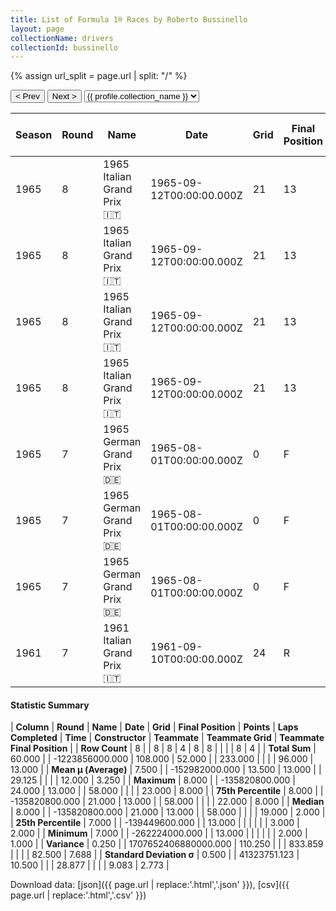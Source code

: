 ```yaml
---
title: List of Formula 1® Races by Roberto Bussinello
layout: page
collectionName: drivers
collectionId: bussinello
---
```


{% assign url_split = page.url | split: "/" %}
<div id="collection-navigation">
<button onclick="selector.options[selector.selectedIndex-1].value && (window.location = selector.options[selector.selectedIndex-1].value);">&lt; Prev</button>
<button onclick="selector.options[selector.selectedIndex+1].value && (window.location = selector.options[selector.selectedIndex+1].value);">Next &gt;</button>
<select id="selector" onchange="this.options[this.selectedIndex].value && (window.location = this.options[this.selectedIndex].value);">
  {% for collectionId in site.data[page.collectionName].refs %}
    {% if collectionId == page.collectionId %}
      {% assign selected = "selected" %}
    {% else %}
      {% assign selected = "" %}
    {% endif %}
    {% assign profile = site.data[page.collectionName][collectionId].profile %}
    <option value="/f1/{{ page.collectionName }}/{{ collectionId }}/{{ url_split[4] }}" {{ selected }}>{{ profile.collection_name }}</option>
  {% endfor %}
</select>
</div>

| Season | Round | Name | Date | Grid | Final Position | Points | Laps Completed | Time | Constructor | Teammate | Teammate Grid | Teammate Final Position |
|--|--|--|--|--|--|--|--|--|--|--|--|--|
| 1965 | 8 | 1965 Italian Grand Prix 🇮🇹 | 1965-09-12T00:00:00.000Z | 21 | 13 | 0.0 | 58 |   | BRM 🇬🇧 | [Jackie Stewart 🇬🇧](/f1/drivers/stewart) | 3 | 1 |
| 1965 | 8 | 1965 Italian Grand Prix 🇮🇹 | 1965-09-12T00:00:00.000Z | 21 | 13 | 0.0 | 58 |   | BRM 🇬🇧 | [Graham Hill 🇬🇧](/f1/drivers/hill) | 4 | 2 |
| 1965 | 8 | 1965 Italian Grand Prix 🇮🇹 | 1965-09-12T00:00:00.000Z | 21 | 13 | 0.0 | 58 |   | BRM 🇬🇧 | [Masten Gregory 🇺🇸](/f1/drivers/gregory) | 23 | R |
| 1965 | 8 | 1965 Italian Grand Prix 🇮🇹 | 1965-09-12T00:00:00.000Z | 21 | 13 | 0.0 | 58 |   | BRM 🇬🇧 | [Giorgio Bassi 🇮🇹](/f1/drivers/bassi) | 22 | R |
| 1965 | 7 | 1965 German Grand Prix 🇩🇪 | 1965-08-01T00:00:00.000Z | 0 | F | 0.0 | 0 |   | BRM 🇬🇧 | [Graham Hill 🇬🇧](/f1/drivers/hill) | 3 | 2 |
| 1965 | 7 | 1965 German Grand Prix 🇩🇪 | 1965-08-01T00:00:00.000Z | 0 | F | 0.0 | 0 |   | BRM 🇬🇧 | [Masten Gregory 🇺🇸](/f1/drivers/gregory) | 19 | 8 |
| 1965 | 7 | 1965 German Grand Prix 🇩🇪 | 1965-08-01T00:00:00.000Z | 0 | F | 0.0 | 0 |   | BRM 🇬🇧 | [Jackie Stewart 🇬🇧](/f1/drivers/stewart) | 2 | R |
| 1961 | 7 | 1961 Italian Grand Prix 🇮🇹 | 1961-09-10T00:00:00.000Z | 24 | R | 0.0 | 1 |   | De Tomaso-Alfa Romeo 🇮🇹 | [Nino Vaccarella 🇮🇹](/f1/drivers/vaccarella) | 20 | R |

#### Statistic Summary

| **Column** | **Round** | **Name** | **Date** | **Grid** | **Final Position** | **Points** | **Laps Completed** | **Time** | **Constructor** | **Teammate** | **Teammate Grid** | **Teammate Final Position** |
| **Row Count** | 8 |  | 8 | 8 | 4 | 8 | 8 |  |  |  | 8 | 4 |
| **Total Sum** | 60.000 |  | -1223856000.000 | 108.000 | 52.000 |  | 233.000 |  |  |  | 96.000 | 13.000 |
| **Mean μ (Average)** | 7.500 |  | -152982000.000 | 13.500 | 13.000 |  | 29.125 |  |  |  | 12.000 | 3.250 |
| **Maximum** | 8.000 |  | -135820800.000 | 24.000 | 13.000 |  | 58.000 |  |  |  | 23.000 | 8.000 |
| **75th Percentile** | 8.000 |  | -135820800.000 | 21.000 | 13.000 |  | 58.000 |  |  |  | 22.000 | 8.000 |
| **Median** | 8.000 |  | -135820800.000 | 21.000 | 13.000 |  | 58.000 |  |  |  | 19.000 | 2.000 |
| **25th Percentile** | 7.000 |  | -139449600.000 |  | 13.000 |  |  |  |  |  | 3.000 | 2.000 |
| **Minimum** | 7.000 |  | -262224000.000 |  | 13.000 |  |  |  |  |  | 2.000 | 1.000 |
| **Variance** | 0.250 |  | 1707652406880000.000 | 110.250 |  |  | 833.859 |  |  |  | 82.500 | 7.688 |
| **Standard Deviation σ** | 0.500 |  | 41323751.123 | 10.500 |  |  | 28.877 |  |  |  | 9.083 | 2.773 |

Download data: [json]({{ page.url | replace:'.html','.json' }}), [csv]({{ page.url | replace:'.html','.csv' }})
